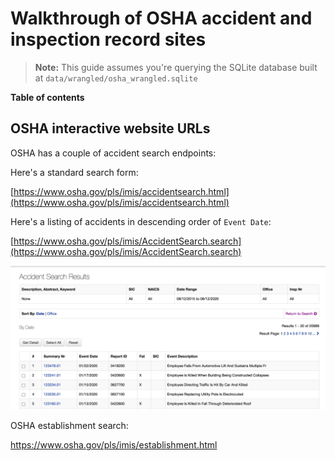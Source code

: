 # Walkthrough of OSHA accident and inspection record sites

> **Note:** This guide assumes you're querying the SQLite database built at `data/wrangled/osha_wrangled.sqlite`


**Table of contents**

<!-- toc -->
<!-- tocstop -->


## OSHA interactive website URLs


OSHA has a couple of accident search endpoints:

Here's a standard search form:

[https://www.osha.gov/pls/imis/accidentsearch.html](https://www.osha.gov/pls/imis/accidentsearch.html)

Here's a listing of accidents in descending order of `Event Date`:

[https://www.osha.gov/pls/imis/AccidentSearch.search](https://www.osha.gov/pls/imis/AccidentSearch.search)

<a href="https://www.osha.gov/pls/imis/AccidentSearch.search">
    <img src="assets/images/osha-accident-search-results.png" alt="osha-accident-search-results.png">
</a>


OSHA establishment search:

https://www.osha.gov/pls/imis/establishment.html

